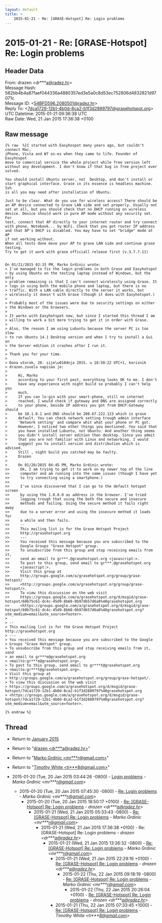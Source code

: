 ```yaml
---
layout: default
title: >
    2015-01-21 - Re: [GRASE-Hotspot] Re: Login problems
---
```


# 2015-01-21 - Re: [GRASE-Hotspot] Re: Login problems

## Header Data

From: drazen \<dr***a@radez.hr\><br>
Message Hash: 582bb4b4a87faef044336a4880357ed3e5a0c8d53ec752806d4832821d97071c<br>
Message ID: \<54BFD596.2080501@radez.hr\><br>
Reply To: \<7dca1729-12b1-4b0d-8ca2-b1f3d2889797@grasehotspot.org\><br>
UTC Datetime: 2015-01-21 09:36:38 UTC<br>
Raw Date: Wed, 21 Jan 2015 17:36:38 +0100<br>

## Raw message

```
{% raw  %}I started with Easyhospot many years ago, but couldn't connect Mac, 
iPhone, Vista and W7 os-es when they came to life. Founder of Easyhospot 
move to comercial service the whole project while free version left 
without any development. I don't know if that bug in free project ever 
solved.

You should install Ubuntu server, not  Desktop, and don't install or 
start graphical interface. Grase in its essence is headless machine. Ssh 
is all you may need after installation of Ubuntu.

Just to be clear. What do you use for wireless access? There should be 
an AP device connected to Grase LAN side and set properly. Usually not 
set at all, but you should check that no DHCP running on wireless 
device. Device should work in pure AP mode without any security set. For 
test, connect that AP directly to your internet router and try connect 
with phone, Notebook... by WiFi. Check that you got router IP address 
and that AP's DHCP is disabled. You may have to set "bridge" mode at AP 
if not working without.
When all tests done move your AP to grase LAN side and continue grase 
testing.
Try to get it work with grase officiall release first (v.3.7.7.11)


On 01/21/2015 02:33 PM, Marko Grdinic wrote:
> I've managed to fix the login problems in both Grase and Easyhotspot 
> by using Ubuntu on the testing laptop instead of Windows, but the only 
> problem remaining is that I can't connect wirelessly using Grase. It 
> logs in using both the mobile phone and laptop, but there is no 
> traffic. With a LAN cable directly to the server it works, but 
> wirelessly it doesn't with Grase (though it does with Easyhotspot.)
>
> Probably most of the issues were due to security settings on either 
> the Windows or the browsers.
>
> It works with Easyhotspot now, but since I started this thread I am 
> willing to work a bit more trying to get it in order with Grase.
>
> Also, the reason I am using Lubuntu because the server PC is too slow 
> to run Ubuntu 14.1 Desktop version and when I try to install a Gui on 
> the Server edition it crashes after I run it.
>
> Thank you for your time.
>
> Dana utorak, 20. sije\u010dnja 2015. u 18:50:22 UTC+1, korisnik 
> drazen.zuvela napisao je:
>
>     Hi, Marko
>     according to your first post, everything looks OK to me. I don't
>     have any experience with night build so probably I can't help you
>     much.
>     If you can lo-gin with your smart-phone, still no internet
>     reached, I would check if gateway and DNS are assigned correctly
>     to your phone, beside IP address you got from DHCP.Gateway should
>     be 10.1.0.1 and DNS should be 208.67.222.123 which is grase
>     default. You can check network setting trough admin interface
>     'Network setting' and compare whit what your phone or PC got.
>     However, I noticed two other things you mentioned. You said that
>     you have installed Lubuntu, not Ubuntu. And another thing seems
>     you didn't install server edition then desktop. Since you admit
>     that you are not familiar with Linux and networking, I would
>     suggest you to install version and distribution which is advised.
>     Still , night build you catched may be faulty.
>     Drazen
>
>     On 01/20/2015 04:45 PM, Marko Grdinic wrote:
>>     Ok, I am trying to get it to work on my newer top of the line
>>     computer and am running into the same issues (though I have yet
>>     to try connecting using a smartphone.)
>>
>>     I've since discovered that I can go to the default hotspot screen
>>     by using the 1.0.0.0 as address in the browser. I've tried
>>     logging trough that using the both the secure and insecure
>>     methods and failing. Using the secure method it fails right away
>>     due to a server error and using the insecure method it loads for
>>     a while and then fails.
>>     -- 
>>     This mailing list is for the Grase Hotspot Project
>>     http://grasehotspot.org
>>     ---
>>     You received this message because you are subscribed to the
>>     Google Groups "Grase Hotspot" group.
>>     To unsubscribe from this group and stop receiving emails from it,
>>     send an email to gr***.@grasehotspot.org <javascript:>.
>>     To post to this group, send email to gr***.@grasehotspot.org
>>     <javascript:>.
>>     Visit this group at
>>     http://groups.google.com/a/grasehotspot.org/group/grase-hotspot/
>>     <http://groups.google.com/a/grasehotspot.org/group/grase-hotspot/>.
>>     To view this discussion on the web visit
>>     https://groups.google.com/a/grasehotspot.org/d/msgid/grase-hotspot/60b75c61-dc4c-45d9-8b68-0b97db57d6a8%40grasehotspot.org
>>     <https://groups.google.com/a/grasehotspot.org/d/msgid/grase-hotspot/60b75c61-dc4c-45d9-8b68-0b97db57d6a8%40grasehotspot.org?utm_medium=email&utm_source=footer>.
>
> -- 
> This mailing list is for the Grase Hotspot Project http://grasehotspot.org
> ---
> You received this message because you are subscribed to the Google 
> Groups "Grase Hotspot" group.
> To unsubscribe from this group and stop receiving emails from it, send 
> an email to gr***e@grasehotspot.org 
> <mailto:gr***e@grasehotspot.org>.
> To post to this group, send email to gr***t@grasehotspot.org 
> <mailto:gr***t@grasehotspot.org>.
> Visit this group at 
> http://groups.google.com/a/grasehotspot.org/group/grase-hotspot/.
> To view this discussion on the web visit 
> https://groups.google.com/a/grasehotspot.org/d/msgid/grase-hotspot/7dca1729-12b1-4b0d-8ca2-b1f3d2889797%40grasehotspot.org 
> <https://groups.google.com/a/grasehotspot.org/d/msgid/grase-hotspot/7dca1729-12b1-4b0d-8ca2-b1f3d2889797%40grasehotspot.org?utm_medium=email&utm_source=footer>.

{% endraw %}
```

## Thread

+ Return to [January 2015](/archive/2015/01)

+ Return to "[drazen <dr***a<span>@</span>radez.hr>](/authors/dr___a_at_radez_hr)"
+ Return to "[Marko Grdinic <mr***r<span>@</span>gmail.com>](/authors/mr___r_at_gmail_com)"
+ Return to "[Timothy White <ti***8<span>@</span>gmail.com>](/authors/ti___8_at_gmail_com)"

+ 2015-01-20 (Tue, 20 Jan 2015 03:44:26 -0800) - [Login problems](/archive/2015/01/a38919bfe3f3ab55a3562c73060552a0a295a815c5e23c1021cc9e464aff3d05) - _Marko Grdinic \<mr***r@gmail.com\>_
  + 2015-01-20 (Tue, 20 Jan 2015 07:45:30 -0800) - [Re: Login problems](/archive/2015/01/4f2b246149a2e3897277919b5501d4dd682b639d5359ffb4b7661b5a96c51b3d) - _Marko Grdinic \<mr***r@gmail.com\>_
    + 2015-01-20 (Tue, 20 Jan 2015 18:50:17 +0100) - [Re: [GRASE-Hotspot] Re: Login problems](/archive/2015/01/46b606c34905c3b3ac2af56046844bb8ec8923251ffd977f676db5963f9b6dd0) - _drazen \<dr***a@radez.hr\>_
      + 2015-01-21 (Wed, 21 Jan 2015 05:33:43 -0800) - [Re: [GRASE-Hotspot] Re: Login problems](/archive/2015/01/bbd1b29c2193e09e926d8c1885c17ac8d025adc6a933adec4ebc1d24a3c17ad0) - _Marko Grdinic \<mr***r@gmail.com\>_
        + 2015-01-21 (Wed, 21 Jan 2015 17:36:38 +0100) - Re: [GRASE-Hotspot] Re: Login problems - _drazen \<dr***a@radez.hr\>_
          + 2015-01-21 (Wed, 21 Jan 2015 13:26:32 -0800) - [Re: [GRASE-Hotspot] Re: Login problems](/archive/2015/01/5898847444b810447be2ecb1cc0c041fadb04b52ddbe8b6bf80654f5674b9dc9) - _Marko Grdinic \<mr***r@gmail.com\>_
            + 2015-01-21 (Wed, 21 Jan 2015 22:29:16 +0100) - [Re: [GRASE-Hotspot] Re: Login problems](/archive/2015/01/dc6a729a7fa712296ef5f4484e878d8c6efbde35e0fb0b4ed9531c229cf1186f) - _drazen \<dr***a@radez.hr\>_
              + 2015-01-22 (Thu, 22 Jan 2015 09:18:19 -0800) - [Re: [GRASE-Hotspot] Re: Login problems](/archive/2015/01/88c0ecc9cf876a20b2e84a7304f1834dee05ba35462329f8454a4cedbd410342) - _Marko Grdinic \<mr***r@gmail.com\>_
                + 2015-01-22 (Thu, 22 Jan 2015 20:26:04 +0100) - [Re: [GRASE-Hotspot] Re: Login problems](/archive/2015/01/60884c9e1215fbb6688b4cd1686b5a5003e432b64b4705fea6e41b80aec2bad4) - _drazen \<dr***a@radez.hr\>_
            + 2015-01-21 (Thu, 22 Jan 2015 07:33:45 +1000) - [Re: [GRASE-Hotspot] Re: Login problems](/archive/2015/01/eab9a4840e6be92c510c746b5258cf9c0996357dc9822c9affec3bcc017b0c93) - _Timothy White \<ti***8@gmail.com\>_

